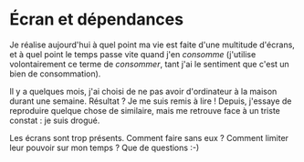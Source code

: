 # Écran et dépendances

Je réalise aujourd'hui à quel point ma vie est faite d'une multitude d'écrans, et à quel point le temps passe vite quand j'en *consomme* (j'utilise volontairement ce terme de *consommer*, tant j'ai le sentiment que c'est un bien de consommation).

Il y a quelques mois, j'ai choisi de ne pas avoir d'ordinateur à la maison durant une semaine. Résultat ? Je me suis remis à lire ! Depuis, j'essaye de reproduire quelque chose de similaire, mais me retrouve face à un triste constat : je suis drogué.

Les écrans sont trop présents. Comment faire sans eux ? Comment limiter leur pouvoir sur mon temps ? Que de questions :-)